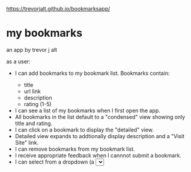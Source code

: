 https://trevorjalt.github.io/bookmarksapp/

<h1>my bookmarks</h1>

an app by trevor j alt

as a user:
<ul>
<li>I can add bookmarks to my bookmark list.  Bookmarks contain:</li>
  <ul>
    <li>title</li>
    <li>url link</li>
    <li>description</li>
    <li>rating (1-5)</li>
  </ul>
<li>I can see a list of my bookmarks when I first open the app.</li>
<li>All bookmarks in the list default to a "condensed" view showing only title and rating.</li>
<li>I can click on a bookmark to display the "detailed" view.</li>
<li>Detailed view expands to addtionally display description and a "Visit Site" link.</li>
<li>I can remove bookmarks from my bookmark list.</li>
<li>I receive appropriate feedback when I cannnot submit a bookmark.</li>
<li>I can select from a dropdown (a <select> element) a "minimum rating" to filter the list by all bookmarks rated at or above the chosen selection.</li>
